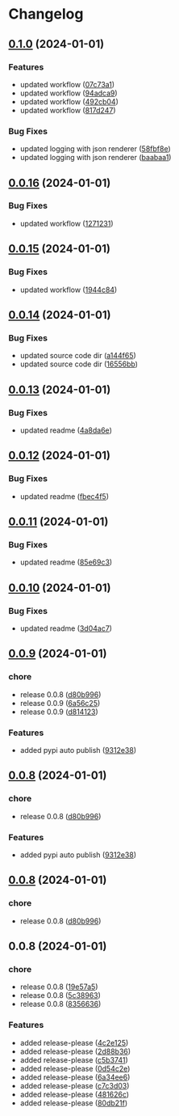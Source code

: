 # Changelog

## [0.1.0](https://github.com/cyber-francis/structlog_telemetry/compare/v0.0.16...v0.1.0) (2024-01-01)


### Features

* updated workflow ([07c73a1](https://github.com/cyber-francis/structlog_telemetry/commit/07c73a177f9f9973a66c77820d92617018a873a4))
* updated workflow ([94adca9](https://github.com/cyber-francis/structlog_telemetry/commit/94adca9fdee80c12bde4f5933b2f3f911ed49f1f))
* updated workflow ([492cb04](https://github.com/cyber-francis/structlog_telemetry/commit/492cb04393a7b4e1a59a9f05d016a86acf77a599))
* updated workflow ([817d247](https://github.com/cyber-francis/structlog_telemetry/commit/817d247f9c92e4cc7ae9f46ca9329e4a4e625468))


### Bug Fixes

* updated logging with json renderer ([58fbf8e](https://github.com/cyber-francis/structlog_telemetry/commit/58fbf8eefa331789cc67ee39621e6dbfd25a7673))
* updated logging with json renderer ([baabaa1](https://github.com/cyber-francis/structlog_telemetry/commit/baabaa1e1e1ca4c7d188e80fa568828c58736288))

## [0.0.16](https://github.com/cyber-francis/structlog_telemetry/compare/v0.0.15...v0.0.16) (2024-01-01)


### Bug Fixes

* updated workflow ([1271231](https://github.com/cyber-francis/structlog_telemetry/commit/1271231ae393884d8bd1e117b1914d5021da4499))

## [0.0.15](https://github.com/cyber-francis/structlog_telemetry/compare/v0.0.14...v0.0.15) (2024-01-01)


### Bug Fixes

* updated workflow ([1944c84](https://github.com/cyber-francis/structlog_telemetry/commit/1944c84f82c827ad5ede6ca7a54060a4e71702c4))

## [0.0.14](https://github.com/cyber-francis/structlog_telemetry/compare/v0.0.13...v0.0.14) (2024-01-01)


### Bug Fixes

* updated source code dir ([a144f65](https://github.com/cyber-francis/structlog_telemetry/commit/a144f657765cda8b13cc17cf76b21f10841e67fe))
* updated source code dir ([16556bb](https://github.com/cyber-francis/structlog_telemetry/commit/16556bb78c317251807b9a1c29a9d8ca060ab8c8))

## [0.0.13](https://github.com/cyber-francis/structlog_telemetry/compare/v0.0.12...v0.0.13) (2024-01-01)


### Bug Fixes

* updated readme ([4a8da6e](https://github.com/cyber-francis/structlog_telemetry/commit/4a8da6e267eb51bca8d72e7b944f453a4e18be7e))

## [0.0.12](https://github.com/cyber-francis/structlog_telemetry/compare/v0.0.11...v0.0.12) (2024-01-01)


### Bug Fixes

* updated readme ([fbec4f5](https://github.com/cyber-francis/structlog_telemetry/commit/fbec4f5508fc7311559c62f7d7531a6e38e95b0a))

## [0.0.11](https://github.com/cyber-francis/structlog_telemetry/compare/v0.0.10...v0.0.11) (2024-01-01)


### Bug Fixes

* updated readme ([85e69c3](https://github.com/cyber-francis/structlog_telemetry/commit/85e69c31966408414bb2600a9d6865fcc6d2fd46))

## [0.0.10](https://github.com/cyber-francis/structlog_telemetry/compare/v0.0.9...v0.0.10) (2024-01-01)


### Bug Fixes

* updated readme ([3d04ac7](https://github.com/cyber-francis/structlog_telemetry/commit/3d04ac7e3e31307a344022cd50abb163a55e3ae5))

## [0.0.9](https://github.com/cyber-francis/structlog_telemetry/compare/v0.0.8...v0.0.9) (2024-01-01)


### chore

* release 0.0.8 ([d80b996](https://github.com/cyber-francis/structlog_telemetry/commit/d80b99609d7aed6757191cc8f1b76ccd98eff81b))
* release 0.0.9 ([6a56c25](https://github.com/cyber-francis/structlog_telemetry/commit/6a56c255f16464b6be6b68d2128258f30f69386d))
* release 0.0.9 ([d814123](https://github.com/cyber-francis/structlog_telemetry/commit/d814123e1b1120a67efefcca0924b8b177d93ec4))


### Features

* added pypi auto publish ([9312e38](https://github.com/cyber-francis/structlog_telemetry/commit/9312e38eccaa2faaf8d2b9365f3d7b7b8734f464))

## [0.0.8](https://github.com/cyber-francis/structlog_telemetry/compare/v0.0.8...v0.0.8) (2024-01-01)


### chore

* release 0.0.8 ([d80b996](https://github.com/cyber-francis/structlog_telemetry/commit/d80b99609d7aed6757191cc8f1b76ccd98eff81b))


### Features

* added pypi auto publish ([9312e38](https://github.com/cyber-francis/structlog_telemetry/commit/9312e38eccaa2faaf8d2b9365f3d7b7b8734f464))

## [0.0.8](https://github.com/cyber-francis/structlog_telemetry/compare/v0.0.8...v0.0.8) (2024-01-01)


### chore

* release 0.0.8 ([d80b996](https://github.com/cyber-francis/structlog_telemetry/commit/d80b99609d7aed6757191cc8f1b76ccd98eff81b))

## 0.0.8 (2024-01-01)


### chore

* release 0.0.8 ([19e57a5](https://github.com/cyber-francis/structlog_telemetry/commit/19e57a539110f234fa414308aefd31439d5630ed))
* release 0.0.8 ([5c38963](https://github.com/cyber-francis/structlog_telemetry/commit/5c389630a4d17d35a5d5df17bf7b2935696f6a87))
* release 0.0.8 ([8356636](https://github.com/cyber-francis/structlog_telemetry/commit/835663676ae59692e9aa23d7e13ecff3c008d27d))


### Features

* added release-please ([4c2e125](https://github.com/cyber-francis/structlog_telemetry/commit/4c2e125f951de708187b5f59b37da37b6705c7be))
* added release-please ([2d88b36](https://github.com/cyber-francis/structlog_telemetry/commit/2d88b368046747773485fa2659fd3af2cd46e246))
* added release-please ([c5b3741](https://github.com/cyber-francis/structlog_telemetry/commit/c5b374192cedb6a68dab1cf339c22a5d78a3f13b))
* added release-please ([0d54c2e](https://github.com/cyber-francis/structlog_telemetry/commit/0d54c2e291983d174758d91778872374849f56e3))
* added release-please ([6a34ee6](https://github.com/cyber-francis/structlog_telemetry/commit/6a34ee6afa818228a2838fbc5bf39782e545c512))
* added release-please ([c7c3d03](https://github.com/cyber-francis/structlog_telemetry/commit/c7c3d03be973f63d4568667bce6e0a3615269301))
* added release-please ([481626c](https://github.com/cyber-francis/structlog_telemetry/commit/481626cd5ce960d415ef3ae12aa9b10d893ae81b))
* added release-please ([80db21f](https://github.com/cyber-francis/structlog_telemetry/commit/80db21f1b1ddc823b5627288d59878e0c9713ccc))
